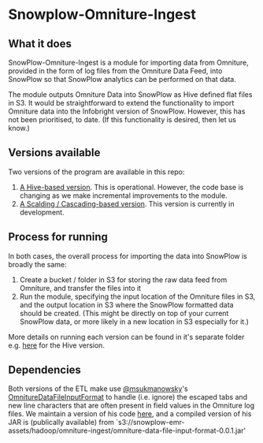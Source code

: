 # Snowplow-Omniture-Ingest

## What it does

SnowPlow-Omniture-Ingest is a module for importing data from Omniture, provided in the form of log files from the Omniture Data Feed, into SnowPlow so that SnowPlow analytics can be performed on that data.

The module outputs Omniture Data into SnowPlow as Hive defined flat files in S3. It would be straightforward to extend the functionality to import Omniture data into the Infobright version of SnowPlow. However, this has not been prioritised, to date. (If this functionality is desired, then let us know.)

## Versions available

Two versions of the program are available in this repo:

1. [A Hive-based version](/snowplow/snowplow-omniture-ingest/tree/master/hive). This is operational. However, the code base is changing as we make incremental improvements to the module.
2. [A Scalding / Cascading-based version](/snowplow/snowplow-omniture-ingest/tree/master/scalding). This version is currently in development. 

## Process for running

In both cases, the overall process for importing the data into SnowPlow is broadly the same:

1. Create a bucket / folder in S3 for storing the raw data feed from Omniture, and transfer the files into it
2. Run the module, specifying the input location of the Omniture files in S3, and the output location in S3 where the SnowPlow formatted data should be created. (This might be directly on top of your current SnowPlow data, or more likely in a new location in S3 especially for it.)

More details on running each version can be found in it's separate folder e.g. [here](/snowplow/snowplow-omniture-ingest/tree/master/hive) for the Hive version.

## Dependencies

Both versions of the ETL make use [@msukmanowsky](https://github.com/msukmanowsky)'s [OmnitureDataFileInputFormat](https://github.com/msukmanowsky/OmnitureDataFileInputFormat) to handle (i.e. ignore) the escaped tabs and new line characters that are often present in field values in the Omniture log files. We maintain a version of his code [here](https://github.com/snowplow/omniture-data-file-input-format), and a compiled version of his JAR is (publically available) from `s3://snowplow-emr-assets/hadoop/omniture-ingest/omniture-data-file-input-format-0.0.1.jar'